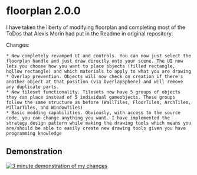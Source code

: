 # floorplan 2.0.0

I have taken the liberty of modifying floorplan and completing most of the ToDos that Alexis Morin had put in the Readme in original repository.

Changes:

    * New completely revamped UI and controls. You can now just select the floorplan handle and just draw directly onto your scene. The UI now lets you choose how you want to place objects (filled rectangle, hollow rectangle) and which materials to apply to what you are drawing
    * Overlap prevention. Objects will now check on creation if there's another object at that position (via OverlapSphere) and will remove any duplicate parts.
    * New tileset functionality. Tilesets now have 5 groups of objects they can place instead of 5 individual gameobjects. These groups follow the same structure as before (WallTiles, FloorTiles, ArchTiles, PillarTiles, and WindowTiles)
    * Basic modding capabilities. Obviously, with access to the source code, you can change anything you want. I have implemented the strategy design pattern while making the drawing tools which means you are/should be able to easily create new drawing tools given you have programming knowledge

## Demonstration

[![3 minute demonstration of my changes](https://img.youtube.com/vi/IMBXjzlqeQA/0.jpg)](https://www.youtube.com/watch?v=IMBXjzlqeQA)
